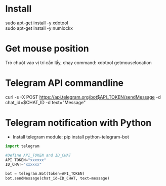 # Install
sudo apt-get install -y xdotool \
sudo apt-get install -y numlockx

# Get mouse position
Trỏ chuột vào vị trí cần lấy, chạy command: xdotool getmouselocation

# Telegram API commandline
curl -s -X POST https://api.telegram.org/bot$API_TOKEN/sendMessage -d chat_id=$CHAT_ID -d text="Message"

# Telegram notification with Python
- Install telegram module: pip install python-telegram-bot
```python
import telegram

#Define API_TOKEN and ID_CHAT
API_TOKEN="xxxxxx"
ID_CHAT="xxxxxx"

bot = telegram.Bot(token=API_TOKEN)
bot.sendMessage(chat_id=ID_CHAT, text=message)
```